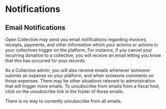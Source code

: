 # Notifications

## Email Notifications

Open Collective may send you email notifications regarding invoices, receipts, payments, and other information which your actions or actions in your collectives trigger on the platform. For instance, if you cancel your recurring donation to a collective, you will receive an email letting you know that this has occurred for your records.

As a Collective admin, you will also receive emails whenever someone submits an expense on your platform, and when someone comments on those expenses. There may be other situations relevant to administration that will trigger more emails. To unsubscribe from emails from a fiscal host, click on the unsubscribe link in the footer of those emails.

There is no way to currently unsubscribe from all emails.

